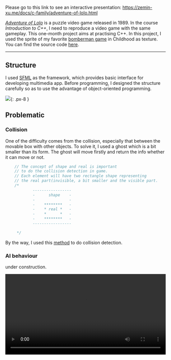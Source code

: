 Please go to this link to see an interactive presentation: https://zemin-xu.me/docs/c-family/adventure-of-lolo.html


[*Adventure of Lolo*](https://en.wikipedia.org/wiki/Adventures_of_Lolo) is a puzzle video game released in 1989. In the course *Introduction to C++*, I need to reproduce a video game with the same gameplay. This one-month project aims at practising C++. In this project, I used the sprite of my favorite [bomberman game](https://www.youtube.com/watch?v=WXATi38zgYE) in Childhood as texture. You can find the source code [here](https://github.com/zemin-xu/SFML).


---

## Structure

I used [SFML](https://www.sfml-dev.org) as the framework, which provides basic interface for developing multimedia app. Before programming, I designed the structure carefully so as to use the advantage of object-oriented programming.

<img src="{{ site.url_imgs }}/adventure_of_lolo_uml.png" style="width=100%">{: .px-8 }

## Problematic

### Collision

One of the difficulty comes from the collision, especially that between the movable box with other objects. To solve it, I used a ghost which is a bit smaller than its form. The ghost will move firstly and return the info whether it can move or not.


``` C++
    // The concept of shape and real is important
    // to do the collision detection in game.
    // Each element will have two rectangle shape representing
    // the real part(invisible, a bit smaller and the visible part.
    /*
            -----------------
            -      shape    -
            -               -
            -    ********   -
            -    * real *   -
            -    *      *   -
            -    ********   -
            -----------------

     */
```

By the way, I used this [method](http://jeffreythompson.org/collision-detection/rect-rect.php) to do collision detection.

### AI behaviour

under construction.

<video id="player" playsinline controls style="width: 100%">
<source src= "{{ site.url_videos }}/adventure_of_lolo.mp4" type="video/mp4" />
</video>
